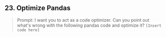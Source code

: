 ## 23. Optimize Pandas

> Prompt: I want you to act as a code optimizer. Can you point out what's wrong with the following pandas code and optimize it? `[Insert code here]`
